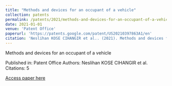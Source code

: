 ```yaml
---
title: "Methods and devices for an occupant of a vehicle"
collection: patents
permalink: /patents/2021/methods-and-devices-for-an-occupant-of-a-vehicle
date: 2021-01-01
venue: 'Patent Office'
paperurl: 'https://patents.google.com/patent/US20210397863A1/en'
citation: 'Neslihan KOSE CIHANGIR et al.. (2021). Methods and devices for an occupant of a vehicle. Patent Office.'
---
```


Methods and devices for an occupant of a vehicle

Published in: Patent Office
Authors: Neslihan KOSE CIHANGIR et al.
Citations: 5

[Access paper here](https://patents.google.com/patent/US20210397863A1/en)
